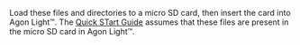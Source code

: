 Load these files and directories to a micro SD card, then insert the card into Agon Light™. The <a href="">Quick STart Guide</a> assumes that these files are present in the micro SD card in Agon Light™.
